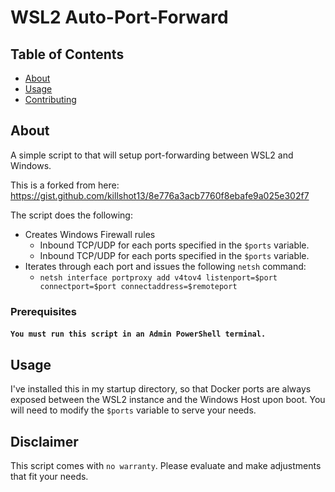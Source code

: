 # WSL2 Auto-Port-Forward

## Table of Contents

- [About](#about)
- [Usage](#usage)
- [Contributing](../CONTRIBUTING.md)

## About <a name = "about"></a>

A simple script to that will setup port-forwarding between WSL2 and Windows. 

This is a forked from here: https://gist.github.com/killshot13/8e776a3acb7760f8ebafe9a025e302f7

The script does the following:
 - Creates Windows Firewall rules 
   - Inbound TCP/UDP for each ports specified in the `$ports` variable.
   - Inbound TCP/UDP for each ports specified in the `$ports` variable.
 - Iterates through each port and issues the following `netsh` command: 
   - ```netsh interface portproxy add v4tov4 listenport=$port connectport=$port connectaddress=$remoteport```

### Prerequisites
#### ```You must run this script in an Admin PowerShell terminal.```

## Usage <a name = "usage"></a>
I've installed this in my startup directory, so that Docker ports are always exposed between the WSL2 instance and the Windows Host upon boot. 
You will need to modify the `$ports` variable to serve your needs. 

## Disclaimer <a name = "usage"></a>
This script comes with `no warranty`. Please evaluate and make adjustments that fit your needs. 
